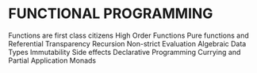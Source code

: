 # FUNCTIONAL PROGRAMMING

Functions are first class citizens
High Order Functions
Pure functions and Referential Transparency
Recursion
Non-strict Evaluation
Algebraic Data Types
Immutability
Side effects
Declarative Programming
Currying and Partial Application
Monads

